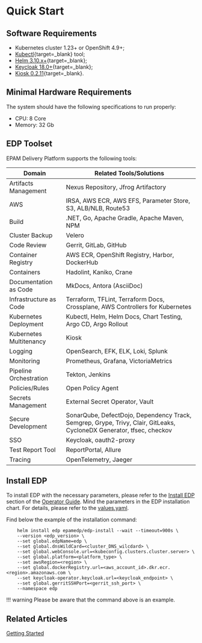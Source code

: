 # Quick Start

## Software Requirements

- Kubernetes cluster 1.23+ or OpenShift 4.9+;
- [Kubectl](https://kubernetes.io/docs/tasks/tools/){target=_blank} tool;
- [Helm 3.10.x+](https://helm.sh/docs/intro/install/){target=_blank};
- [Keycloak 18.0+](https://www.keycloak.org){target=_blank};
- [Kiosk 0.2.11](https://github.com/loft-sh/kiosk){target=_blank}.

## Minimal Hardware Requirements

The system should have the following specifications to run properly:

- CPU: 8 Core
- Memory: 32 Gb

## EDP Toolset

EPAM Delivery Platform supports the following tools:

|Domain|Related Tools/Solutions|
|- |- |
|Artifacts Management|Nexus Repository, Jfrog Artifactory|
|AWS|IRSA, AWS ECR, AWS EFS, Parameter Store, S3, ALB/NLB, Route53|
|Build|.NET, Go, Apache Gradle, Apache Maven, NPM|
|Cluster Backup|Velero|
|Code Review|Gerrit, GitLab, GitHub|
|Container Registry|AWS ECR, OpenShift Registry, Harbor, DockerHub|
|Containers|Hadolint, Kaniko, Crane|
|Documentation as Code|MkDocs, Antora (AsciiDoc)|
|Infrastructure as Code|Terraform, TFLint, Terraform Docs, Crossplane, AWS Controllers for Kubernetes|
|Kubernetes Deployment|Kubectl, Helm, Helm Docs, Chart Testing, Argo CD, Argo Rollout|
|Kubernetes Multitenancy|Kiosk|
|Logging|OpenSearch, EFK, ELK, Loki, Splunk|
|Monitoring|Prometheus, Grafana, VictoriaMetrics|
|Pipeline Orchestration|Tekton, Jenkins|
|Policies/Rules|Open Policy Agent|
|Secrets Management|External Secret Operator, Vault|
|Secure Development|SonarQube, DefectDojo, Dependency Track,  Semgrep, Grype, Trivy, Clair, GitLeaks, CycloneDX Generator, tfsec, checkov|
|SSO|Keycloak, oauth2-proxy|
|Test Report Tool|ReportPortal, Allure|
|Tracing|OpenTelemetry, Jaeger|

## Install EDP

To install EDP with the necessary parameters, please refer to the [Install EDP](./operator-guide/install-edp.md) section of the [Operator Guide](https://epam.github.io/edp-install/operator-guide/).
Mind the parameters in the EDP installation chart. For details, please refer to the [values.yaml](https://github.com/epam/edp-install/blob/master/deploy-templates/values.yaml).

Find below the example of the installation command:

        helm install edp epamedp/edp-install --wait --timeout=900s \
        --version <edp_version> \
        --set global.edpName=edp \
        --set global.dnsWildCard=<cluster_DNS_wilcdard> \
        --set global.webConsole.url=<kubeconfig.clusters.cluster.server> \
        --set global.platform=<platform_type> \
        --set awsRegion=<region> \
        --set global.dockerRegistry.url=<aws_account_id>.dkr.ecr.<region>.amazonaws.com \
        --set keycloak-operator.keycloak.url=<keycloak_endpoint> \
        --set global.gerritSSHPort=<gerrit_ssh_port> \
        --namespace edp

!!! warning
    Please be aware that the command above is an example.

## Related Articles
[Getting Started](overview.md)
